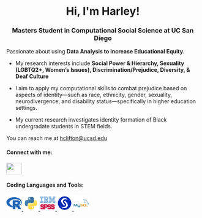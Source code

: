 <h1 align="center">Hi, I'm Harley!</h1>
<h3 align="center">Masters Student in Computational Social Science at UC San Diego</h3>
  
Passionate about using __Data Analysis to increase Educational Equity.__

- My research interests include **Social Power & Hierarchy, Sexuality (LGBTQ2+, Women’s Issues), Discrimination/Prejudice, Diversity, & Deaf Culture**

  
- I aim to apply my computational skills to combat prejudice based on aspects of identity—such as race, ethnicity, gender, sexuality, neurodivergence, and disability status—specifically in higher education settings.

  
- My current research investigates identity formation of Black undergradate students in STEM fields.


You can reach me at <hclifton@ucsd.edu>

<h4 align="left">Connect with me:</h4>

<p align="left">
<a href="https://www.linkedin.com/in/harley-clifton-4304ab245/" target="blank"><img align="center" src="https://raw.githubusercontent.com/rahuldkjain/github-profile-readme-generator/master/src/images/icons/Social/linked-in-alt.svg" alt="" height="30" width="40" /></a>
</p>

<h4 align="left">Coding Languages and Tools:</h4>

<p align="left"> <a href="https://www.r-project.org/" target="_blank" rel="noreferrer"> <img src="https://github.com/devicons/devicon/blob/ca28c779441053191ff11710fe24a9e6c23690d6/icons/r/r-plain.svg" alt="R" width="40" height="40"/> </a> <a href="https://www.python.org" target="_blank" rel="noreferrer"> <img src="https://raw.githubusercontent.com/devicons/devicon/master/icons/python/python-original.svg" alt="python" width="40" height="40"/> </a> <a href="https://www.ibm.com/products/spss-statistics" target="_blank" rel="noreferrer"> <img src="https://github.com/devicons/devicon/blob/ca28c779441053191ff11710fe24a9e6c23690d6/icons/spss/spss-original.svg" alt="SPSS" width="40" height="40"/> </a> <a href="https://www.sas.com/en_us/home.html" target="_blank" rel="noreferrer"> <img src="https://github.com/vscode-icons/vscode-icons/blob/335811e6c4ac5d017a4ce179c624c86e4179ebd9/icons/file_type_sas.svg" alt="sas" width="40" height="40"/> </a> <a href="https://www.mysql.com/" target="_blank" rel="noreferrer"> <img src="https://github.com/devicons/devicon/blob/ca28c779441053191ff11710fe24a9e6c23690d6/icons/mysql/mysql-original-wordmark.svg" alt="SQL" width="40" height="40"/> </a> </p>

